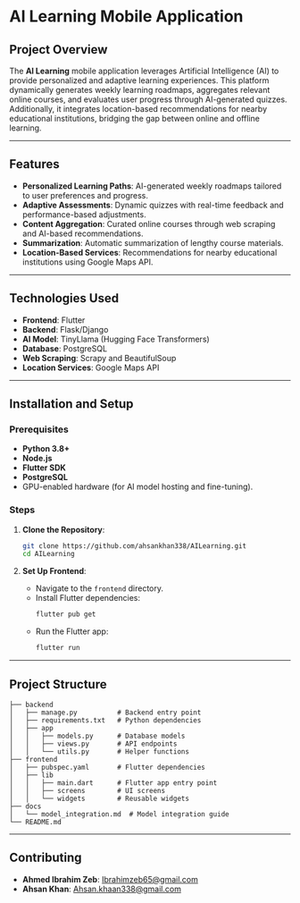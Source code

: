 # AI Learning Mobile Application

## Project Overview
The **AI Learning** mobile application leverages Artificial Intelligence (AI) to provide personalized and adaptive learning experiences. This platform dynamically generates weekly learning roadmaps, aggregates relevant online courses, and evaluates user progress through AI-generated quizzes. Additionally, it integrates location-based recommendations for nearby educational institutions, bridging the gap between online and offline learning.

---

## Features
- **Personalized Learning Paths**: AI-generated weekly roadmaps tailored to user preferences and progress.
- **Adaptive Assessments**: Dynamic quizzes with real-time feedback and performance-based adjustments.
- **Content Aggregation**: Curated online courses through web scraping and AI-based recommendations.
- **Summarization**: Automatic summarization of lengthy course materials.
- **Location-Based Services**: Recommendations for nearby educational institutions using Google Maps API.

---

## Technologies Used
- **Frontend**: Flutter
- **Backend**: Flask/Django
- **AI Model**: TinyLlama (Hugging Face Transformers)
- **Database**: PostgreSQL
- **Web Scraping**: Scrapy and BeautifulSoup
- **Location Services**: Google Maps API

---

## Installation and Setup

### Prerequisites
- **Python 3.8+**
- **Node.js**
- **Flutter SDK**
- **PostgreSQL**
- GPU-enabled hardware (for AI model hosting and fine-tuning).

### Steps
1. **Clone the Repository**:
   ```bash
   git clone https://github.com/ahsankhan338/AILearning.git
   cd AILearning
   ```

2. **Set Up Frontend**:
   - Navigate to the `frontend` directory.
   - Install Flutter dependencies:
     ```bash
     flutter pub get
     ```
   - Run the Flutter app:
     ```bash
     flutter run
     ```
---

## Project Structure
```
├── backend
│   ├── manage.py          # Backend entry point
│   ├── requirements.txt   # Python dependencies
│   ├── app
│   │   ├── models.py      # Database models
│   │   ├── views.py       # API endpoints
│   │   └── utils.py       # Helper functions
├── frontend
│   ├── pubspec.yaml       # Flutter dependencies
│   ├── lib
│   │   ├── main.dart      # Flutter app entry point
│   │   ├── screens        # UI screens
│   │   └── widgets        # Reusable widgets
├── docs
│   └── model_integration.md  # Model integration guide
└── README.md
```

---

## Contributing
- **Ahmed Ibrahim Zeb**: Ibrahimzeb65@gmail.com
- **Ahsan Khan**: Ahsan.khaan338@gmail.com
